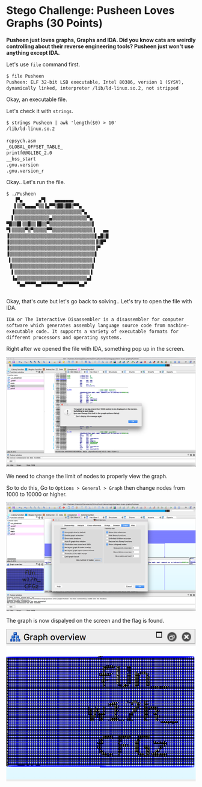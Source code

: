 # Stego Challenge: Pusheen Loves Graphs (30 Points)

**Pusheen just loves graphs, Graphs and IDA. Did you know cats are weirdly controlling about their reverse engineering tools? Pusheen just won't use anything except IDA.**

Let's use `file` command first.

```
$ file Pusheen 
Pusheen: ELF 32-bit LSB executable, Intel 80386, version 1 (SYSV), dynamically linked, interpreter /lib/ld-linux.so.2, not stripped
```

Okay, an executable file.

Let's check it with `strings`.

```
$ strings Pusheen | awk 'length($0) > 10'
/lib/ld-linux.so.2
             
repsych.asm
_GLOBAL_OFFSET_TABLE_
printf@@GLIBC_2.0
__bss_start
.gnu.version
.gnu.version_r
```

Okay.. Let's run the file.

```
$ ./Pusheen 
   ▐▀▄      ▄▀▌   ▄▄▄▄▄▄▄             
   ▌▒▒▀▄▄▄▄▀▒▒▐▄▀▀▒██▒██▒▀▀▄          
  ▐▒▒▒▒▒▒▒▒▒▒▒▒▒▒▒▒▒▒▒▒▒▒▒▒▒▀▄        
  ▌▒▒▒▒▒▒▒▒▒▒▒▒▒▄▒▒▒▒▒▒▒▒▒▒▒▒▒▀▄      
▀█▒▒█▌▒▒█▒▒▐█▒▒▀▒▒▒▒▒▒▒▒▒▒▒▒▒▒▒▒▌     
▀▌▒▒▒▒▒▀▒▀▒▒▒▒▒▀▀▒▒▒▒▒▒▒▒▒▒▒▒▒▒▒▐   ▄▄
▐▒▒▒▒▒▒▒▒▒▒▒▒▒▒▒▒▒▒▒▒▒▒▒▒▒▒▒▒▒▒▒▒▌▄█▒█
▐▒▒▒▒▒▒▒▒▒▒▒▒▒▒▒▒▒▒▒▒▒▒▒▒▒▒▒▒▒▒▒▒▐▒█▀ 
▐▒▒▒▒▒▒▒▒▒▒▒▒▒▒▒▒▒▒▒▒▒▒▒▒▒▒▒▒▒▒▒▒▐▀   
▐▒▒▒▒▒▒▒▒▒▒▒▒▒▒▒▒▒▒▒▒▒▒▒▒▒▒▒▒▒▒▒▒▌    
 ▌▒▒▒▒▒▒▒▒▒▒▒▒▒▒▒▒▒▒▒▒▒▒▒▒▒▒▒▒▒▒▐     
 ▐▒▒▒▒▒▒▒▒▒▒▒▒▒▒▒▒▒▒▒▒▒▒▒▒▒▒▒▒▒▒▌     
  ▌▒▒▒▒▒▒▒▒▒▒▒▒▒▒▒▒▒▒▒▒▒▒▒▒▒▒▒▒▐      
  ▐▄▒▒▒▒▒▒▒▒▒▒▒▒▒▒▒▒▒▒▒▒▒▒▒▒▒▒▄▌      
    ▀▄▄▀▀▀▀▄▄▀▀▀▀▀▀▄▄▀▀▀▀▀▀▄▄▀       
 
```

Okay, that's cute but let's go back to solving.. Let's try to open the file with IDA.

```
IDA or The Interactive Disassembler is a disassembler for computer software which generates assembly language source code from machine-executable code. It supports a variety of executable formats for different processors and operating systems.
```

Right after we opened the file with IDA, something pop up in the screen.

<img src="change-node.png">

We need to change the limit of nodes to properly view the graph.

So to do this, Go to `Options > General > Graph` then change nodes from 1000 to 10000 or higher.

<img src="node-updated.png">

The graph is now dispalyed on the screen and the flag is found.

<img src="graph.png">
